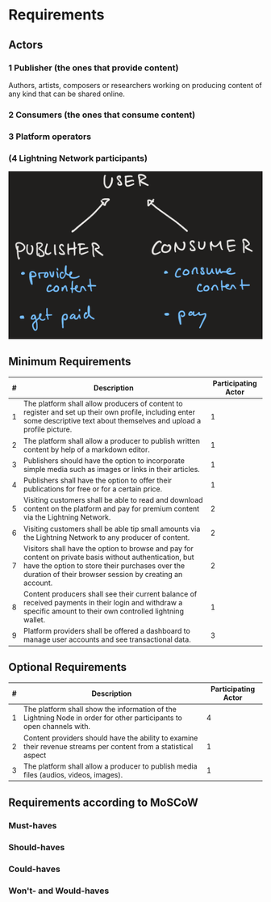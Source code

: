 # Requirements

## Actors
### 1 Publisher (the ones that provide content)
Authors, artists, composers or researchers working on producing content of any kind that can be shared online.
### 2 Consumers (the ones that consume content)
### 3 Platform operators
### (4 Lightning Network participants)

![class diagram describing participants](resources/participants.png)

## Minimum Requirements

|#|  Description | Participating Actor |   
|---|---|---|
|1|The platform shall allow producers of content to register and set up their own profile, including enter some descriptive text about themselves and upload a profile picture. |1|
|2|The platform shall allow a producer to publish written content by help of a markdown editor.|1|   
|3|Publishers should have the option to incorporate simple media such as images or links in their articles.|1|
|4|Publishers shall have the option to offer their publications for free or for a certain price.|1|
|5|Visiting customers shall be able to read and download content on the platform and pay for premium content via the Lightning Network.|2|     
|6|Visiting customers shall be able tip small amounts via the Lightning Network to any producer of content.|2|
|7|Visitors shall have the option to browse and pay for content on private basis without authentication, but have the option to store their purchases over the duration of their browser session by creating an account.|2|
|8|Content producers shall see their current balance of received payments in their login and withdraw a specific amount to their own controlled lightning wallet.|1|
|9|Platform providers shall be offered a dashboard to manage user accounts and see transactional data.|3|


## Optional Requirements
|#|  Description | Participating Actor |   
|---|---|---|
|1|The platform shall show the information of the Lightning Node in order for other participants to open channels with. |4|
|2|Content providers should have the ability to examine their revenue streams per content from a statistical aspect|1|
|3|The platform shall allow a producer to publish media files (audios, videos, images).|1|

## Requirements according to MoSCoW
### Must-haves
### Should-haves
### Could-haves
### Won't- and Would-haves
